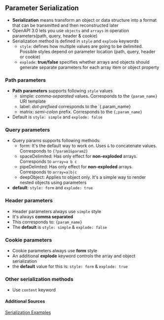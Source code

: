 ## Parameter Serialization
- **Serialization** means transform an object or data structure into a format that can be transmitted and then reconstructed later
- OpenAPI 3.0 lets you use `objects` and `arrays` in operation parameters(path, query, header & cookie)
- Serialization method is defined in `style` and `explode` keywords
  - `style`: defines how multiple values are going to be delimited. Possible styles depend on parameter location (path, query, header or cookie)
  - `explode`: **true/false** specifies whether arrays and objects should generate separate parameters for each array item or object property

### Path parameters
- **Path parameters** supports following `style` values
  - simple: _comma-separated_ values. Corresponds to the `{param_name}` URI template
  - label: _dot-prefixed_ corresponds to the `{.param_name}
  - matrix: _semi-colon_ prefix. Corresponds to the `{;param_name}`
- Default is `style: simple` and `explode: false`

### Query parameters
- Query params supports following methods:
  - form: It's the default way to work on. Uses `&` to concatenate values. Corresponds to `{?param1&param2}`
  - spaceDelimited: Has only effect for **non-exploded** arrays. Corresponds to `array=a b c`
  - pipeDelimted: Has only effect for **non-exploded** arrays. Corresponds to `array=a|b|c`
  - deepObject: Applies to object only. It's a simple way to render nested objects using parameters
- **default**: `style: form` and `explode: true`

### Header parameters
- Header parameters always use `simple` style
- It's always **comma separated**
- This corresponds to: `{param_name}`
- The **default** is `style: simple` & `explode: false`

### Cookie parameters
- Cookie parameters always use **form** style
- An additional **explode** keyword controls the array and object serialization
- the **default** value for this is: `style: form` & `explode: true`

### Other serialization methods
- Use `content` keyword

#### Additional Sources
[Serialization Examples](https://swagger.io/docs/specification/serialization/)

